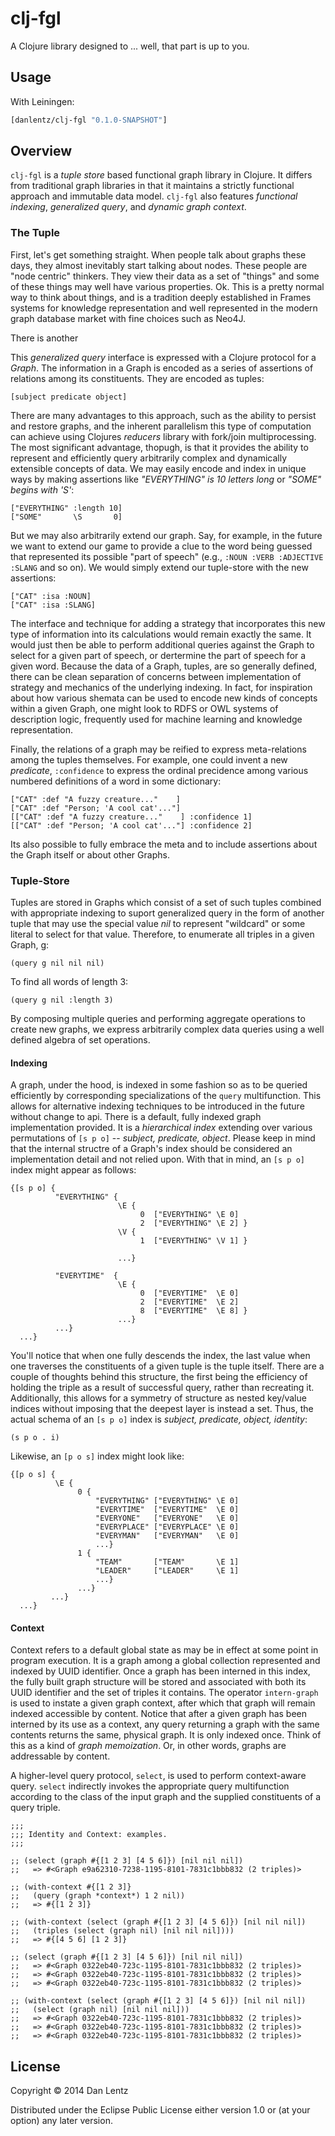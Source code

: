 # clj-fgl

A Clojure library designed to ... well, that part is up to you.

## Usage

With Leiningen:

```clj
[danlentz/clj-fgl "0.1.0-SNAPSHOT"]
```

## Overview

`clj-fgl` is a _tuple store_ based functional graph library in
Clojure. It differs from traditional graph libraries in that it
maintains a strictly functional approach and immutable data
model. `clj-fgl` also features _functional indexing_, _generalized query_,
and _dynamic graph context_.

### The Tuple

First, let's get something straight.  When people talk about graphs
these days, they almost inevitably start talking about nodes.  These
people are "node centric" thinkers.  They view their data as a set of
"things" and some of these things may well have various properties.
Ok. This is a pretty normal way to think about things, and is a
tradition deeply established in Frames systems for knowledge
representation and well represented in the modern graph database
market with fine choices such as Neo4J.

There is another 



This _generalized query_ interface is expressed with a Clojure
protocol for a _Graph_.  The information in a
Graph is encoded as a series of assertions of relations among its
constituents. They are encoded as tuples:

    [subject predicate object]

There are many advantages to this approach, such as the ability to
persist and restore graphs, and the inherent parallelism this type of
computation can achieve using Clojures _reducers_ library with
fork/join multiprocessing. The most significant advantage, thopugh, is
that it provides the ability to represent and efficiently query
arbitrarily complex and dynamically extensible concepts of data.  We
may easily encode and index in unique ways by making assertions like
_"EVERYTHING" is 10 letters long_ or _"SOME" begins with 'S'_:

    ["EVERYTHING" :length 10]
    ["SOME"       \S       0]

But we may also arbitrarily extend our graph.  Say, for example, in
the future we want to extend our game to provide a clue to the word
being guessed that represented its possible "part of speech" (e.g.,
```:NOUN :VERB :ADJECTIVE :SLANG``` and so on).  We would simply extend our
tuple-store with the new assertions:

    ["CAT" :isa :NOUN]
    ["CAT" :isa :SLANG]

The interface and technique for adding a strategy that incorporates
this new type of information into its calculations would remain
exactly the same.  It would just then be able to perform additional
queries against the Graph to select for a given part of speech, or
dertermine the part of speech for a given word.  Because the data of a
Graph, tuples, are so generally defined, there can be clean separation
of concerns between implementation of strategy and mechanics of the
underlying indexing.  In fact, for inspiration about how various
shemata can be used to encode new kinds of concepts within a given
Graph, one might look to RDFS or OWL systems of description logic,
frequently used for machine learning and knowledge representation. 

Finally, the relations of a graph may be reified to express
meta-relations among the tuples themselves.  For example, one could
invent a new _predicate_, ```:confidence``` to express the ordinal
precidence among various numbered definitions of a word in some
dictionary:

    ["CAT" :def "A fuzzy creature..."    ]
    ["CAT" :def "Person; 'A cool cat'..."]
    [["CAT" :def "A fuzzy creature..."    ] :confidence 1]
    [["CAT" :def "Person; 'A cool cat'..."] :confidence 2]

Its also possible to fully embrace the meta and to include assertions
about the Graph itself or about other Graphs.

### Tuple-Store

Tuples are stored in Graphs which consist of a set of such tuples
combined with appropriate indexing to suport generalized query in the
form of another tuple that may use the special value _nil_ to
represent "wildcard" or some literal to select for that value.
Therefore, to enumerate all triples in a given Graph, g:

    (query g nil nil nil)

To find all words of length 3:

    (query g nil :length 3)


By composing multiple queries and performing aggregate operations to
create new graphs, we express arbitrarily complex data queries using a
well defined algebra of set operations. 

#### Indexing

A graph, under the hood, is indexed in some fashion so as to be
queried efficiently by corresponding specializations of the
```query``` multifunction.  This allows for alternative indexing
techniques to be introduced in the future without change to api.
There is a default, fully indexed graph implementation provided. It
is a _hierarchical index_ extending over various permutations of
```[s p o]``` -- _subject, predicate, object_. Please keep in mind
that the internal structre of a Graph's index should be considered an
implementation detail and not relied upon.  With that in mind, an
```[s p o]``` index might appear as follows:

    {[s p o] {
              "EVERYTHING" {
                            \E {
                                 0  ["EVERYTHING" \E 0]
                                 2  ["EVERYTHING" \E 2] }
                            \V {
                                 1  ["EVERYTHING" \V 1] }

                            ...}
                            
              "EVERYTIME"  {
                            \E {
                                 0  ["EVERYTIME"  \E 0]
                                 2  ["EVERYTIME"  \E 2] 
                                 8  ["EVERYTIME"  \E 8] }
                            ...}
              ...}
      ...}


You'll notice that when one fully descends the index, the last value
when one traverses the constituents of a given tuple is the tuple
itself.  There are a couple of thoughts behind this structure, the
first being the efficiency of holding the triple as a result of
successful query, rather than recreating it.  Additionally, this
allows for a symmetry of structure as nested key/value indices without
imposing that the deepest layer is instead a set.  Thus, the actual
schema of an ```[s p o]``` index is _subject, predicate, object, identity_:

    (s p o . i)

Likewise, an ```[p o s]``` index might look like:

    {[p o s] {
              \E {
                   0 {           
                       "EVERYTHING" ["EVERYTHING" \E 0]
                       "EVERYTIME"  ["EVERYTIME"  \E 0]
                       "EVERYONE"   ["EVERYONE"   \E 0]
                       "EVERYPLACE" ["EVERYPLACE" \E 0] 
                       "EVERYMAN"   ["EVERYMAN"   \E 0]
                       ...}
                   1 {
                       "TEAM"       ["TEAM"       \E 1]
                       "LEADER"     ["LEADER"     \E 1]
                       ...}
                   ...}
             ...}
      ...}

#### Context

Context refers to a default global state as may be in effect at some
point in program execution. It is a graph among a global collection
represented and indexed by UUID identifier.  Once a graph has been
interned in this index, the fully built graph structure will be stored
and associated with both its UUID identifier and the set of triples it
contains.  The operator ```intern-graph``` is used to instate a given
graph context, after which that graph will remain indexed accessible
by content.  Notice that after a given graph has been interned by its
use as a context, any query returning a graph with the same contents
returns the same, physical graph.  It is only indexed once.  Think of
this as a kind of _graph memoization_.  Or, in other words, graphs are
addressable by content.

A higher-level query protocol, ```select```, is used to perform
context-aware query.  ```select``` indirectly invokes the appropriate
query multifunction according to the class of the input graph and the
supplied constituents of a query triple.

	;;;
	;;; Identity and Context: examples.
	;;;

	;; (select (graph #{[1 2 3] [4 5 6]}) [nil nil nil])
	;;   => #<Graph e9a62310-7238-1195-8101-7831c1bbb832 (2 triples)>

	;; (with-context #{[1 2 3]}
	;;   (query (graph *context*) 1 2 nil))
	;;   => #{[1 2 3]}

	;; (with-context (select (graph #{[1 2 3] [4 5 6]}) [nil nil nil])
	;;   (triples (select (graph nil) [nil nil nil])))
	;;   => #{[4 5 6] [1 2 3]}

	;; (select (graph #{[1 2 3] [4 5 6]}) [nil nil nil])
	;;   => #<Graph 0322eb40-723c-1195-8101-7831c1bbb832 (2 triples)>
	;;   => #<Graph 0322eb40-723c-1195-8101-7831c1bbb832 (2 triples)>
	;;   => #<Graph 0322eb40-723c-1195-8101-7831c1bbb832 (2 triples)>

	;; (with-context (select (graph #{[1 2 3] [4 5 6]}) [nil nil nil])
	;;   (select (graph nil) [nil nil nil]))
	;;   => #<Graph 0322eb40-723c-1195-8101-7831c1bbb832 (2 triples)>
	;;   => #<Graph 0322eb40-723c-1195-8101-7831c1bbb832 (2 triples)>
	;;   => #<Graph 0322eb40-723c-1195-8101-7831c1bbb832 (2 triples)>




## License

Copyright © 2014 Dan Lentz

Distributed under the Eclipse Public License either version 1.0 or (at
your option) any later version.
